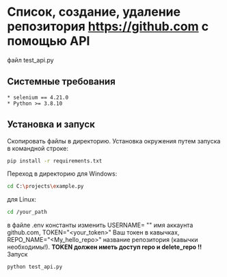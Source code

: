 # Список, создание, удаление репозитория https://github.com с помощью API 

файл test_api.py
## Системные требования
	* selenium == 4.21.0
	* Python >= 3.8.10
## Установка и запуск
Скопировать файлы в директорию.
Установка окружения путем запуска в командной строке:
```sh
pip install -r requirements.txt
```
Переход в директорию для Windows:
```sh
cd C:\projects\example.py
```
для Linux:
```sh
cd /your_path
```
в файле .env  константы изменить  USERNAME= "<username>" имя аккаунта github.com, TOKEN="<your_token>" Ваш токен в кавычках, REPO_NAME="<My_hello_repo>" название репозитория (кавычки необходимы!). 
**TOKEN должен иметь доступ  repo и delete_repo !!**
Запуск
```sh
python test_api.py
```



    
